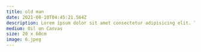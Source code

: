 ```yaml
---
title: old man
date: 2021-08-10T04:45:21.564Z
description: Lorem ipsum dolor sit amet consectetur adipisicing elit. Tenetur fuga nam, voluptatibus quasi sed suscipit illum
medium: Oil on Canvas
size: 20 x 60cm
image: 6.jpeg
---
```

